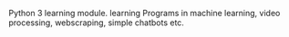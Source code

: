 Python 3 learning module.
learning Programs in machine learning, video processing, webscraping, simple chatbots etc.
